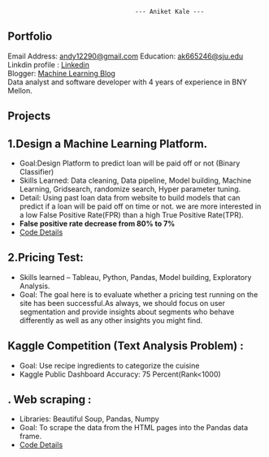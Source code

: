                                        --- Aniket Kale ---


## Portfolio
 Email Address: andy12290@gmail.com  Education: ak665246@sju.edu  
 Linkdin profile : [Linkedin](https://www.linkedin.com/in/aniket-kale-45a29954/)   
 Blogger: [Machine Learning Blog](https://medium.com/@andy12290 "Machine learning Blog")   
 Data analyst and software developer with 4 years of experience in BNY Mellon.  
 
## Projects ##

## 1.Design a Machine Learning Platform.
- Goal:Design Platform to predict loan will be paid off or not (Binary Classifier)   
- Skills Learned: Data cleaning, Data pipeline, Model building, Machine Learning, Gridsearch, randomize search, Hyper parameter tuning.
- Detail: Using past loan data from website to build models that can predict if a loan will be paid off on time or not. we are more interested in a low False Positive Rate(FPR) than a high True Positive Rate(TPR).
- **False positive rate decrease from 80% to 7%**   
- [Code Details](https://github.com/andy12290/Predictive_Analytics_Project)

## 2.Pricing Test:
- Skills learned – Tableau, Python, Pandas, Model building, Exploratory Analysis.
- Goal: The goal here is to evaluate whether a pricing test running on the site has been successful.As  always, we should focus on user segmentation and provide insights about segments who behave differently as well as any other insights you might find.



## Kaggle Competition (Text Analysis Problem) :
- Goal: Use recipe ingredients to categorize the cuisine  
- Kaggle Public Dashboard Accuracy: 75 Percent(Rank<1000)

## . Web scraping :
- Libraries: Beautiful Soup, Pandas, Numpy  
- Goal: To scrape the data from the HTML pages into the Pandas data frame.
- [Code Details](https://github.com/andy12290/Web-scraping "Git hub details")
